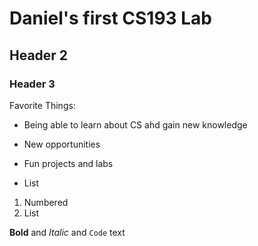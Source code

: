 # Daniel's first CS193 Lab
## Header 2
### Header 3

  Favorite Things:
- Being able to learn about CS ahd gain new knowledge
- New opportunities 
- Fun projects and labs
  
- List

1. Numbered
2. List

**Bold** and _Italic_ and `Code` text
